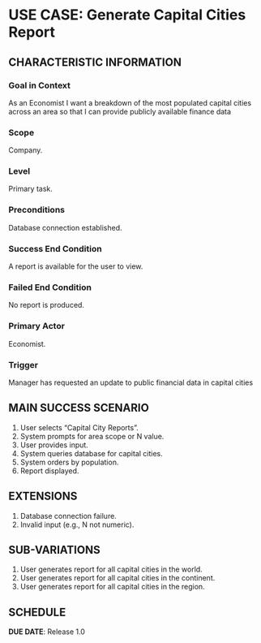 # USE CASE: Generate Capital Cities Report

## CHARACTERISTIC INFORMATION

### Goal in Context

As an Economist I want a breakdown of the most populated capital cities across an area so that I can provide publicly available finance data

### Scope

Company.

### Level

Primary task.

### Preconditions

Database connection established.

### Success End Condition

A report is available for the user to view.

### Failed End Condition

No report is produced.

### Primary Actor

Economist.

### Trigger

Manager has requested an update to public financial data in capital cities

## MAIN SUCCESS SCENARIO

1. User selects “Capital City Reports”.
2. System prompts for area scope or N value.
3. User provides input.
4. System queries database for capital cities.
5. System orders by population.
6. Report displayed.

## EXTENSIONS

1. Database connection failure.
2. Invalid input (e.g., N not numeric).

## SUB-VARIATIONS

1. User generates report for all capital cities in the world.
2. User generates report for all capital cities in the continent.
3. User generates report for all capital cities in the region.

## SCHEDULE

**DUE DATE**: Release 1.0
